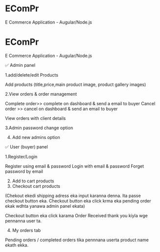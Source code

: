 # EComPr
E Commerce Application - Augular/Node.js


# EComPr
E Commerce Application - Augular/Node.js




✅ Admin panel

1.add/delete/edit Products

Add products (title,price,main product image, product gallery images)

2.View orders & order management 

Complete order>> complete  on dashboard & send a email to buyer
Cancel order >> cancel on dashboard & send an email to buyer 

View orders with client details 

3.Admin password change option
 
4. Add new admins option 



✅ User (buyer) panel

1.Register/Login

Register using email & password 
Login with email & password 
Forget password by email

2. Add to cart products
3. Checkout cart products

 (Chekout ekedi shipping adress eka input karanna denna. Ita passe checkout button eka. Checkout button eka click krma eka pending order ekak wdhta yanawa admin panel ekata)

Checkout button eka click karama Order Received thank you kiyla wge pennanna user ta.

4. My orders tab

Pending orders / completed orders tika pennnana userta product name ekath ekka.

